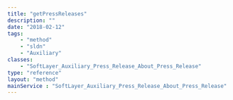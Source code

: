 ```yaml
---
title: "getPressReleases"
description: ""
date: "2018-02-12"
tags:
    - "method"
    - "sldn"
    - "Auxiliary"
classes:
    - "SoftLayer_Auxiliary_Press_Release_About_Press_Release"
type: "reference"
layout: "method"
mainService : "SoftLayer_Auxiliary_Press_Release_About_Press_Release"
---
```

